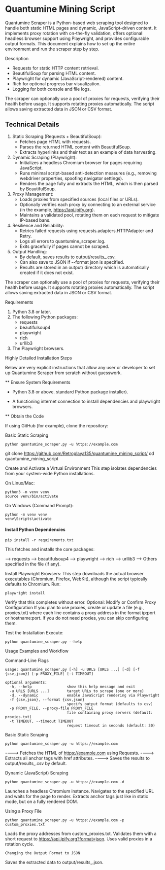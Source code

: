 # Quantumine Mining Script

Quantumine Scraper is a Python-based web scraping tool designed to handle both static HTML pages and dynamic, JavaScript-driven content. It implements proxy rotation with on-the-fly validation, offers optional headless browser support using Playwright, and provides configurable output formats. This document explains how to set up the entire environment and run the scraper step by step.

Description

* Requests for static HTTP content retrieval.
* BeautifulSoup for parsing HTML content.
* Playwright for dynamic (JavaScript-rendered) content.
* Rich for optional progress bar visualization.
* Logging for both console and file logs.

The scraper can optionally use a pool of proxies for requests, verifying their health before usage. It supports rotating proxies automatically. The script allows saving extracted data in JSON or CSV format.

## Technical Details

1. Static Scraping (Requests + BeautifulSoup):
    * Fetches page HTML with requests.
    * Parses the returned HTML content with BeautifulSoup.
    * Extracts hyperlinks and their text as an example of data harvesting.
2. Dynamic Scraping (Playwright):
    * Initializes a headless Chromium browser for pages requiring JavaScript.
    * Runs minimal script-based anti-detection measures (e.g., removing webdriver properties, spoofing navigator settings).
    * Renders the page fully and extracts the HTML, which is then parsed by BeautifulSoup.
3. Proxy Management:
    * Loads proxies from specified sources (local files or URLs).
    * Optionally verifies each proxy by connecting to an external service (in the example, https://api.ipify.org).
    * Maintains a validated pool, rotating them on each request to mitigate IP-based bans.
4. Resilience and Reliability:
    * Retries failed requests using requests.adapters.HTTPAdapter and Retry.
    * Logs all errors to quantumine_scraper.log.
    * Exits gracefully if pages cannot be scraped.
5. Output Handling:
    * By default, saves results to output/results_<timestamp>.csv.
    * Can also save to JSON if --format json is specified.
    * Results are stored in an output/ directory which is automatically created if it does not exist.

The scraper can optionally use a pool of proxies for requests, verifying their health before usage. It supports rotating proxies automatically. The script allows saving extracted data in JSON or CSV format.

Requirements
1. Python 3.8 or later.
2. The following Python packages:
    * requests
    * beautifulsoup4
    * playwright
    * rich
    * urllib3
3. The Playwright browsers.

Highly Detailed Installation Steps

Below are very explicit instructions that allow any user or developer to set up Quantumine Scraper from scratch without guesswork.

** Ensure System Requirements
* Python 3.8 or above.
 standard Python package installer).

* A functioning internet connection to install dependencies and playwright browsers.

** Obtain the Code

If using GitHub (for example), clone the repository:

Basic Static Scraping

```
python quantumine_scraper.py -u https://example.com
```

git clone https://github.com/Retroplaya135/quantumine_mining_script/
cd quantumine_mining_script


Create and Activate a Virtual Environment
This step isolates dependencies from your system-wide Python installations.

On Linux/Mac:
```
python3 -m venv venv
source venv/bin/activate
```

On Windows (Command Prompt):

```
python -m venv venv
venv\Scripts\activate
```

#### Install Python Dependencies

```
pip install -r requirements.txt
```

This fetches and installs the core packages:

--> requests
--> beautifulsoup4
--> playwright
--> rich
--> urllib3
--> Others specified in the file (if any).

Install Playwright Browsers:
This step downloads the actual browser executables (Chromium, Firefox, WebKit), although the script typically defaults to Chromium. Run:
```
playwright install
```

Verify that this completes without error.
Optional: Modify or Confirm Proxy Configuration
If you plan to use proxies, create or update a file (e.g., proxies.txt) where each line contains a proxy address in the format ip:port or hostname:port.
If you do not need proxies, you can skip configuring them.

Test the Installation
Execute:
```
python quantumine_scraper.py --help
```

Usage Examples and Workflow

Command-Line Flags

```
usage: quantumine_scraper.py [-h] -u URLS [URLS ...] [-d] [-f {csv,json}] [-p PROXY_FILE] [-t TIMEOUT]

optional arguments:
  -h, --help                show this help message and exit
  -u URLS [URLS ...]        target URLs to scrape (one or more)
  -d, --dynamic             enable JavaScript rendering via Playwright
  -f {csv,json}, --format {csv,json}
                            specify output format (defaults to csv)
  -p PROXY_FILE, --proxy-file PROXY_FILE
                            file containing proxy servers (default: proxies.txt)
  -t TIMEOUT, --timeout TIMEOUT
                            request timeout in seconds (default: 30)
```

Basic Static Scraping


```
python quantumine_scraper.py -u https://example.com
```

----> Fetches the HTML of https://example.com using Requests.
----> Extracts all anchor tags with href attributes.
----> Saves the results to output/results_<timestamp>.csv by default.

Dynamic (JavaScript) Scraping

```
python quantumine_scraper.py -u https://example.com -d
```

Launches a headless Chromium instance.
Navigates to the specified URL and waits for the page to render.
Extracts anchor tags just like in static mode, but on a fully rendered DOM.

Using a Proxy File

```
python quantumine_scraper.py -u https://example.com -p custom_proxies.txt
```
Loads the proxy addresses from custom_proxies.txt.
Validates them with a short request to https://api.ipify.org?format=json.
Uses valid proxies in a rotation cycle.

```
Changing the Output Format to JSON
```
Saves the extracted data to output/results_<timestamp>.json.

